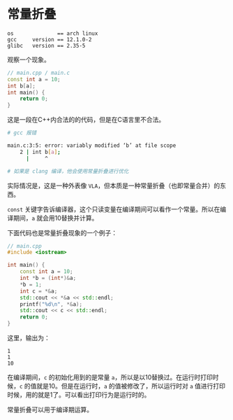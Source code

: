 # 常量折叠

```
os              == arch linux
gcc     version == 12.1.0-2
glibc   version == 2.35-5
```

观察一个现象。

``` cpp
// main.cpp / main.c
const int a = 10;
int b[a];
int main() {
    return 0;
}
```

这是一段在C++内合法的的代码，但是在C语言里不合法。

``` bash
# gcc 报错

main.c:3:5: error: variably modified ‘b’ at file scope
    2 | int b[a];
      |     ^

# 如果是 clang 编译，他会使用常量折叠进行优化
```

实际情况是，这是一种外表像 `VLA`，但本质是一种常量折叠（也即常量合并）的东西。

`const` 关键字告诉编译器，这个只读变量在编译期间可以看作一个常量。所以在编译期间，`a` 就会用10替换并计算。

下面代码也是常量折叠现象的一个例子：

``` cpp
// main.cpp
#include <iostream>

int main() {
    const int a = 10;
    int *b = (int*)&a;
    *b = 1;
    int c = *&a;
    std::cout << *&a << std::endl;
    printf("%d\n", *&a);
    std::cout << c << std::endl;
    return 0;
}
```

这里，输出为：

```
1
1
10
```

在编译期间，`c` 的初始化用到的是常量 `a`，所以是以10替换过。在运行时打印时候，`c` 的值就是10。但是在运行时，`a` 的值被修改了，所以运行时对 `a` 值进行打印时候，用的就是1了。可以看出打印行为是运行时的。

常量折叠可以用于编译期运算。